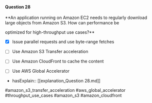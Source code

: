#### Question  28


**An application running on Amazon EC2 needs to regularly download large objects from Amazon S3. How can performance be

optimized for high-throughput use cases?**


- [x] Issue parallel requests and use byte-range fetches


- [ ] Use Amazon S3 Transfer acceleration


- [ ] Use Amazon CloudFront to cache the content


- [ ] Use AWS Global Accelerator



- hasExplain:: [[explanation_Question  28.md]]

#amazon_s3_transfer_acceleration #aws_global_accelerator #throughput_use_cases #amazon_s3 #amazon_cloudfront 